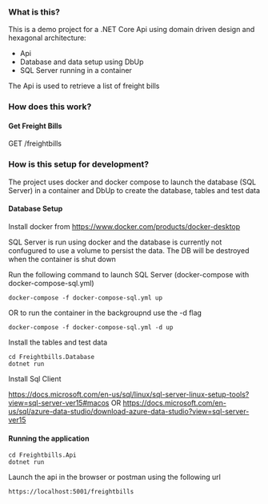 ### What is this?
This is a demo project for a .NET Core Api using domain driven design and hexagonal architecture:
- Api 
- Database and data setup using DbUp
- SQL Server running in a container

The Api is used to retrieve a list of freight bills

### How does this work?
#### Get Freight Bills

GET /freightbills

### How is this setup for development?
The project uses docker and docker compose to launch the database (SQL Server) in a container and DbUp to create the database, tables and test data

#### Database Setup
Install docker from https://www.docker.com/products/docker-desktop

SQL Server is run using docker and the database is currently not confugured to use a volume to persist the data. The DB will be destroyed when the container is shut down

Run the following command to launch SQL Server (docker-compose with docker-compose-sql.yml)
```
docker-compose -f docker-compose-sql.yml up
```
OR to run the container in the backgroupnd use the -d flag
```
docker-compose -f docker-compose-sql.yml -d up
```

Install the tables and test data
```
cd Freightbills.Database
dotnet run
```

Install Sql Client 

https://docs.microsoft.com/en-us/sql/linux/sql-server-linux-setup-tools?view=sql-server-ver15#macos
OR
https://docs.microsoft.com/en-us/sql/azure-data-studio/download-azure-data-studio?view=sql-server-ver15


#### Running the application
```
cd Freightbills.Api
dotnet run
```
Launch the api in the browser or postman using the following url
```
https://localhost:5001/freightbills
```